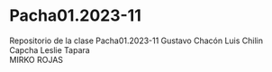 # Pacha01.2023-11
Repositorio de la clase Pacha01.2023-11
Gustavo Chacón
Luis Chilin Capcha
Leslie Tapara\
MIRKO ROJAS
